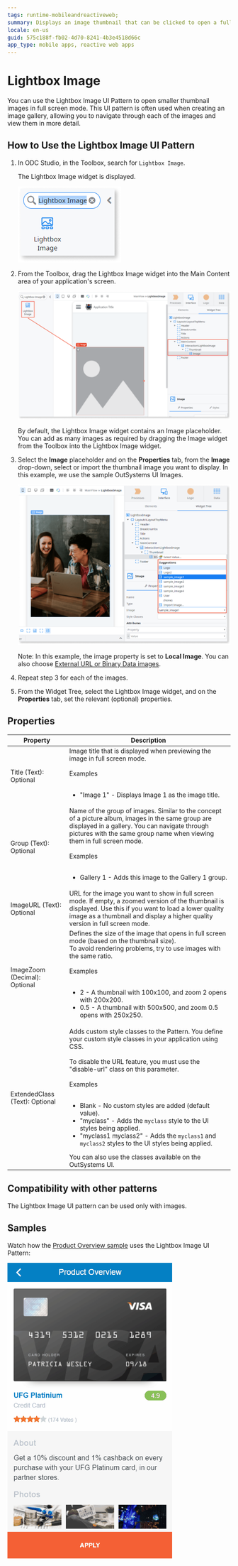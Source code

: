 ```yaml
---
tags: runtime-mobileandreactiveweb;  
summary: Displays an image thumbnail that can be clicked to open a fullscreen image.
locale: en-us
guid: 575c188f-fb02-4d70-8241-4b3e4518d66c
app_type: mobile apps, reactive web apps
---
```


# Lightbox Image

You can use the Lightbox Image UI Pattern to open smaller thumbnail images in full screen mode. This UI pattern is often used when creating an image gallery, allowing you to navigate through each of the images and view them in more detail.

## How to Use the Lightbox Image UI Pattern

1. In ODC Studio, in the Toolbox, search for `Lightbox Image`.

    The Lightbox Image widget is displayed.

    ![](images/lightboxmob-image-1.png)

1. From the Toolbox, drag the Lightbox Image widget into the Main Content area of your application's screen.

      ![](images/lightboxmob-image-2.png)

      By default, the Lightbox Image widget contains an Image placeholder. You can add as many images as required by dragging the Image widget from the Toolbox into the Lightbox Image widget.

1. Select the **Image** placeholder and on the **Properties** tab, from the **Image** drop-down, select or import the thumbnail image you want to display. In this example, we use the sample OutSystems UI Images.
    
    ![](images/lightboxmob-image-3.png)

    Note: In this example, the image property is set to **Local Image**. You can also choose  [External URL or Binary Data images]().

1. Repeat step 3 for each of the images.

1. From the Widget Tree, select the Lightbox Image widget, and on the **Properties** tab, set the relevant (optional) properties.

## Properties

**Property**                   | **Description**
-------------------------------|--------------------------------------------------------------------------------------------------------------------------------------------------------------------------------------------------------------------------------------------------------------------------------------------------------------------------------------------------------------------------------------------------------------------------------------------------------------------------------------------------------------------------------------------------------------------------------------------------------------------------------------------------------------------------------------------------------------------------------
Title (Text): Optional         | Image title that is displayed when previewing the image in full screen mode.<br/><br/>Examples<br/><br/><ul><li>"Image 1" - Displays Image 1 as the image title.</li></ul>
Group (Text): Optional         | Name of the group of images. Similar to the concept of a picture album, images in the same group are displayed in a gallery. You can navigate through pictures with the same group name when viewing them in full screen mode.<br/><br/>Examples<br/><br/><ul><li>Gallery 1 - Adds this image to the Gallery 1 group.</li></ul>
ImageURL (Text): Optional      | URL for the image you want to show in full screen mode. If empty, a zoomed version of the thumbnail is displayed. Use this if you want to load a lower quality image as a thumbnail and display a higher quality version in full screen mode.
ImageZoom (Decimal): Optional  | Defines the size of the image that opens in full screen mode (based on the thumbnail size).<br/>To avoid rendering problems, try to use images with the same ratio.<br/><br/>Examples<br/><br/><ul><li>2 - A thumbnail with 100x100, and zoom 2 opens with 200x200.</li><li>0.5 - A thumbnail with 500x500, and zoom 0.5 opens with 250x250.</li></ul>
ExtendedClass (Text): Optional | Adds custom style classes to the Pattern. You define your custom style classes in your application using CSS.<br/><br/>To disable the URL feature, you must use the "disable-url" class on this parameter.<br/><br/>Examples<br/><br/><ul><li>Blank - No custom styles are added (default value). </li><li>"myclass" - Adds the ``myclass`` style to the UI styles being applied.</li><li>"myclass1 myclass2" - Adds the ``myclass1`` and ``myclass2`` styles to the UI styles being applied.</li></ul>You can also use the classes available on the OutSystems UI.

## Compatibility with other patterns

The Lightbox Image UI pattern can be used only with images.

## Samples

Watch how the [Product Overview sample](https://silkui.outsystems.com/Samples_Mobile.aspx#Mobile_Details-Samples_ProductOverview) uses the Lightbox Image UI Pattern:

![](images/Sample_LightBoxImage.gif)
